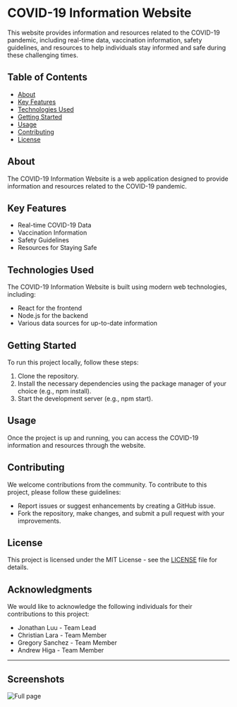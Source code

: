 # COVID-19 Information Website

This website provides information and resources related to the COVID-19 pandemic, including real-time data, vaccination information, safety guidelines, and resources to help individuals stay informed and safe during these challenging times.

## Table of Contents

- [About](#about)
- [Key Features](#key-features)
- [Technologies Used](#technologies-used)
- [Getting Started](#getting-started)
- [Usage](#usage)
- [Contributing](#contributing)
- [License](#license)

## About

The COVID-19 Information Website is a web application designed to provide information and resources related to the COVID-19 pandemic.

## Key Features

- Real-time COVID-19 Data
- Vaccination Information
- Safety Guidelines
- Resources for Staying Safe

## Technologies Used

The COVID-19 Information Website is built using modern web technologies, including:

- React for the frontend
- Node.js for the backend
- Various data sources for up-to-date information

## Getting Started

To run this project locally, follow these steps:

1. Clone the repository.
2. Install the necessary dependencies using the package manager of your choice (e.g., npm install).
3. Start the development server (e.g., npm start).

## Usage

Once the project is up and running, you can access the COVID-19 information and resources through the website.

## Contributing

We welcome contributions from the community. To contribute to this project, please follow these guidelines:

- Report issues or suggest enhancements by creating a GitHub issue.
- Fork the repository, make changes, and submit a pull request with your improvements.

## License

This project is licensed under the MIT License - see the [LICENSE](LICENSE) file for details.

## Acknowledgments

We would like to acknowledge the following individuals for their contributions to this project:

- Jonathan Luu - Team Lead
- Christian Lara - Team Member
- Gregory Sanchez - Team Member
- Andrew Higa - Team Member

---

## Screenshots

![Full page](https://github.com/gls1993/COVID-19-Project/assets/14078583/1df05f92-bf60-4707-8547-bbd1f0338dab)
